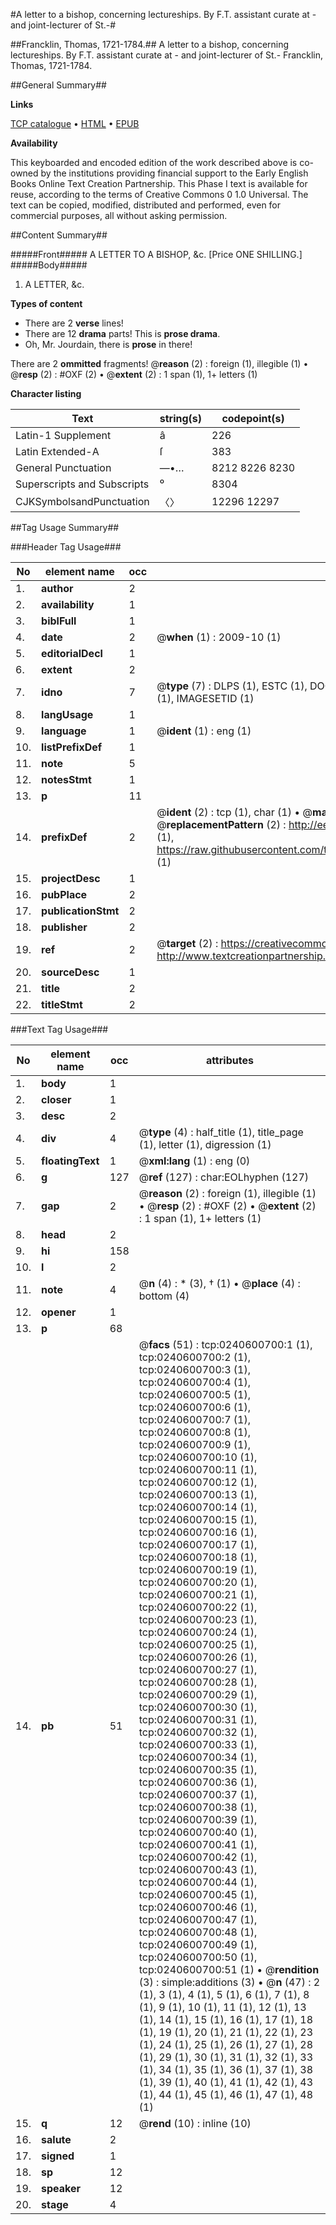 #A letter to a bishop, concerning lectureships. By F.T. assistant curate at - and joint-lecturer of St.-#

##Francklin, Thomas, 1721-1784.##
A letter to a bishop, concerning lectureships. By F.T. assistant curate at - and joint-lecturer of St.-
Francklin, Thomas, 1721-1784.

##General Summary##

**Links**

[TCP catalogue](http://www.ota.ox.ac.uk/tcp/)  • 
[HTML](http://tei.it.ox.ac.uk/tcp/Texts-HTML/free/004/004859721.html)  • 
[EPUB](http://tei.it.ox.ac.uk/tcp/Texts-EPUB/free/004/004859721.epub)

**Availability**

This keyboarded and encoded edition of the
	       work described above is co-owned by the institutions
	       providing financial support to the Early English Books
	       Online Text Creation Partnership. This Phase I text is
	       available for reuse, according to the terms of Creative
	       Commons 0 1.0 Universal. The text can be copied,
	       modified, distributed and performed, even for
	       commercial purposes, all without asking permission.


##Content Summary##

#####Front#####
A LETTER TO A BISHOP, &c. [Price ONE SHILLING.]
#####Body#####

1. A LETTER, &c.

**Types of content**

  * There are 2 **verse** lines!
  * There are 12 **drama** parts! This is **prose drama**.
  * Oh, Mr. Jourdain, there is **prose** in there!

There are 2 **ommitted** fragments! 
 @__reason__ (2) : foreign (1), illegible (1)  •  @__resp__ (2) : #OXF (2)  •  @__extent__ (2) : 1 span (1), 1+ letters (1)

**Character listing**


|Text|string(s)|codepoint(s)|
|---|---|---|
|Latin-1 Supplement|â|226|
|Latin Extended-A|ſ|383|
|General Punctuation|—•…|8212 8226 8230|
|Superscripts             and Subscripts|⁰|8304|
|CJKSymbolsandPunctuation|〈〉|12296 12297|

##Tag Usage Summary##

###Header Tag Usage###

|No|element name|occ|attributes|
|---|---|---|---|
|1.|__author__|2||
|2.|__availability__|1||
|3.|__biblFull__|1||
|4.|__date__|2| @__when__ (1) : 2009-10 (1)|
|5.|__editorialDecl__|1||
|6.|__extent__|2||
|7.|__idno__|7| @__type__ (7) : DLPS (1), ESTC (1), DOCNO (1), TCP (1), GALEDOCNO (1), CONTENTSET (1), IMAGESETID (1)|
|8.|__langUsage__|1||
|9.|__language__|1| @__ident__ (1) : eng (1)|
|10.|__listPrefixDef__|1||
|11.|__note__|5||
|12.|__notesStmt__|1||
|13.|__p__|11||
|14.|__prefixDef__|2| @__ident__ (2) : tcp (1), char (1)  •  @__matchPattern__ (2) : ([0-9\-]+):([0-9IVX]+) (1), (.+) (1)  •  @__replacementPattern__ (2) : http://eebo.chadwyck.com/downloadtiff?vid=$1&page=$2 (1), https://raw.githubusercontent.com/textcreationpartnership/Texts/master/tcpchars.xml#$1 (1)|
|15.|__projectDesc__|1||
|16.|__pubPlace__|2||
|17.|__publicationStmt__|2||
|18.|__publisher__|2||
|19.|__ref__|2| @__target__ (2) : https://creativecommons.org/publicdomain/zero/1.0/ (1), http://www.textcreationpartnership.org/docs/. (1)|
|20.|__sourceDesc__|1||
|21.|__title__|2||
|22.|__titleStmt__|2||


###Text Tag Usage###

|No|element name|occ|attributes|
|---|---|---|---|
|1.|__body__|1||
|2.|__closer__|1||
|3.|__desc__|2||
|4.|__div__|4| @__type__ (4) : half_title (1), title_page (1), letter (1), digression (1)|
|5.|__floatingText__|1| @__xml:lang__ (1) : eng (0)|
|6.|__g__|127| @__ref__ (127) : char:EOLhyphen (127)|
|7.|__gap__|2| @__reason__ (2) : foreign (1), illegible (1)  •  @__resp__ (2) : #OXF (2)  •  @__extent__ (2) : 1 span (1), 1+ letters (1)|
|8.|__head__|2||
|9.|__hi__|158||
|10.|__l__|2||
|11.|__note__|4| @__n__ (4) : * (3), † (1)  •  @__place__ (4) : bottom (4)|
|12.|__opener__|1||
|13.|__p__|68||
|14.|__pb__|51| @__facs__ (51) : tcp:0240600700:1 (1), tcp:0240600700:2 (1), tcp:0240600700:3 (1), tcp:0240600700:4 (1), tcp:0240600700:5 (1), tcp:0240600700:6 (1), tcp:0240600700:7 (1), tcp:0240600700:8 (1), tcp:0240600700:9 (1), tcp:0240600700:10 (1), tcp:0240600700:11 (1), tcp:0240600700:12 (1), tcp:0240600700:13 (1), tcp:0240600700:14 (1), tcp:0240600700:15 (1), tcp:0240600700:16 (1), tcp:0240600700:17 (1), tcp:0240600700:18 (1), tcp:0240600700:19 (1), tcp:0240600700:20 (1), tcp:0240600700:21 (1), tcp:0240600700:22 (1), tcp:0240600700:23 (1), tcp:0240600700:24 (1), tcp:0240600700:25 (1), tcp:0240600700:26 (1), tcp:0240600700:27 (1), tcp:0240600700:28 (1), tcp:0240600700:29 (1), tcp:0240600700:30 (1), tcp:0240600700:31 (1), tcp:0240600700:32 (1), tcp:0240600700:33 (1), tcp:0240600700:34 (1), tcp:0240600700:35 (1), tcp:0240600700:36 (1), tcp:0240600700:37 (1), tcp:0240600700:38 (1), tcp:0240600700:39 (1), tcp:0240600700:40 (1), tcp:0240600700:41 (1), tcp:0240600700:42 (1), tcp:0240600700:43 (1), tcp:0240600700:44 (1), tcp:0240600700:45 (1), tcp:0240600700:46 (1), tcp:0240600700:47 (1), tcp:0240600700:48 (1), tcp:0240600700:49 (1), tcp:0240600700:50 (1), tcp:0240600700:51 (1)  •  @__rendition__ (3) : simple:additions (3)  •  @__n__ (47) : 2 (1), 3 (1), 4 (1), 5 (1), 6 (1), 7 (1), 8 (1), 9 (1), 10 (1), 11 (1), 12 (1), 13 (1), 14 (1), 15 (1), 16 (1), 17 (1), 18 (1), 19 (1), 20 (1), 21 (1), 22 (1), 23 (1), 24 (1), 25 (1), 26 (1), 27 (1), 28 (1), 29 (1), 30 (1), 31 (1), 32 (1), 33 (1), 34 (1), 35 (1), 36 (1), 37 (1), 38 (1), 39 (1), 40 (1), 41 (1), 42 (1), 43 (1), 44 (1), 45 (1), 46 (1), 47 (1), 48 (1)|
|15.|__q__|12| @__rend__ (10) : inline (10)|
|16.|__salute__|2||
|17.|__signed__|1||
|18.|__sp__|12||
|19.|__speaker__|12||
|20.|__stage__|4||
